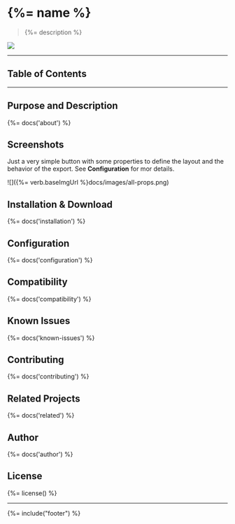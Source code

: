 # {%= name %}
> {%= description %}

![](http://serve.mod.bz/branch/)

---
## Table of Contents
<!-- toc -->

---

## Purpose and Description
{%= docs('about') %}

## Screenshots

Just a very simple button with some properties to define the layout and the behavior of the export.
See **Configuration** for mor details.

![]({%= verb.baseImgUrl %}docs/images/all-props.png)

## Installation & Download
{%= docs('installation') %}

## Configuration
{%= docs('configuration') %}

## Compatibility
{%= docs('compatibility') %}

## Known Issues
{%= docs('known-issues') %}

## Contributing
{%= docs('contributing') %}

## Related Projects
{%= docs('related') %}

## Author
{%= docs('author') %}

## License
{%= license() %}

***

{%= include("footer") %}
